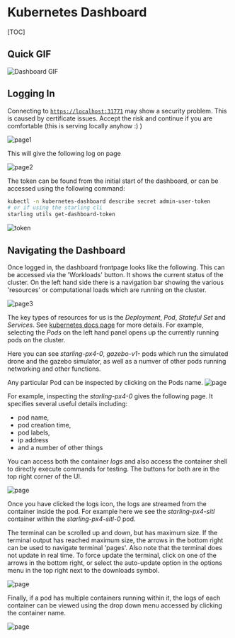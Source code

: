 # Kubernetes Dashboard

[TOC]

## Quick GIF

![Dashboard GIF](../img/starling-dashboard.gif)

## Logging In

Connecting to [`https://localhost:31771`](https://localhost:31771) may show a security problem. This is caused by certificate issues. Accept the risk and continue if you are comfortable (this is serving locally anyhow :) )

![page1](../img/starling-dashboard-1.png)

This will give the following log on page

![page2](../img/starling-dashboard-2.png)

The token can be found from the initial start of the dashboard, or can be accessed using the following command:
```bash
kubectl -n kubernetes-dashboard describe secret admin-user-token
# or if using the starling cli
starling utils get-dashboard-token
```
![token](../img/starling-dashboard-token.png)

## Navigating the Dashboard

Once logged in, the dashboard frontpage looks like the following. This can be accessed via the 'Workloads' button. It shows the current status of the cluster. On the left hand side there is a navigation bar showing the various 'resources' or computational loads which are running on the cluster.

![page3](../img/starling-dashboard-3.png)

The key types of resources for us is the *Deployment*, *Pod*, *Stateful Set* and *Services*. See [kubernetes docs page](/details/kubernetes.md) for more details. For example, selecting the *Pods* on the left hand panel opens up the currently running pods on the cluster.

Here you can see *starling-px4-0*, *gazebo-v1-<characters>* pods which run the simulated drone and the gazebo simulator, as well as a numver of other pods running networking and other functions.

Any particular Pod can be inspected by clicking on the Pods name.
![page](../img/starling-dashboard-4.png)

For example, inspecting the *starling-px4-0* gives the following page. It specifies several useful details including:

- pod name,
- pod creation time,
- pod labels,
- ip address
- and a number of other things

You can access both the container *logs* and also access the container shell to directly execute commands for testing. The buttons for both are in the top right corner of the UI.

![page](../img/starling-dashboard-5.png)

Once you have clicked the logs icon, the logs are streamed from the container inside the pod. For example here we see the *starling-px4-sitl* container within the *starling-px4-sitl-0* pod.

The terminal can be scrolled up and down, but has maximum size. If the terminal output has reached maximum size, the arrows in the bottom right can be used to navigate terminal 'pages'. Also note that the terminal does not update in real time. To force update the terminal, click on one of the arrows in the bottom right, or select the auto-update option in the options menu in the top right next to the downloads symbol.

![page](../img/starling-dashboard-6.png)

Finally, if a pod has multiple containers running within it, the logs of each container can be viewed using the drop down menu accessed by clicking the container name.

![page](../img/starling-dashboard-7.png)